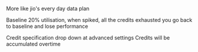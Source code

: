 More like jio's every day data plan

Baseline 20% utilisation, when spiked, all the credits exhausted you go back to baseline and lose performance

Credit specification drop down at advanced settings
Credits will be accumulated overtime